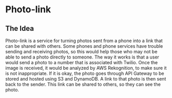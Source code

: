 # Photo-link
## The Idea
Photo-link is a service for turning photos sent from a phone into a link that can be shared with others. Some phones and phone services have trouble sending and receiving photos, so this would help those who may not be able to send a photo directly to someone. The way it works is that a user would send a photo to a number that is associated with Twilio. Once the image is received, it would be analyzed by AWS Rekognition, to make sure it is not inappropriate. If it is okay, the photo goes through API Gateway to be stored and hosted using S3 and DynamoDB. A link to that photo is then sent back to the sender. This link can be shared to others, so they can see the photo. 
